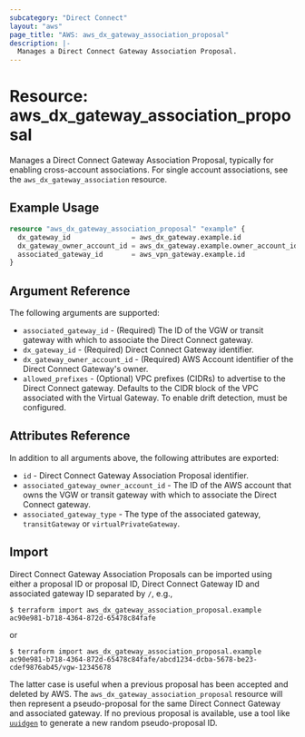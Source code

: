 ```yaml
---
subcategory: "Direct Connect"
layout: "aws"
page_title: "AWS: aws_dx_gateway_association_proposal"
description: |-
  Manages a Direct Connect Gateway Association Proposal.
---
```


# Resource: aws_dx_gateway_association_proposal

Manages a Direct Connect Gateway Association Proposal, typically for enabling cross-account associations. For single account associations, see the `aws_dx_gateway_association` resource.

## Example Usage

```terraform
resource "aws_dx_gateway_association_proposal" "example" {
  dx_gateway_id               = aws_dx_gateway.example.id
  dx_gateway_owner_account_id = aws_dx_gateway.example.owner_account_id
  associated_gateway_id       = aws_vpn_gateway.example.id
}
```

## Argument Reference

The following arguments are supported:

* `associated_gateway_id` - (Required) The ID of the VGW or transit gateway with which to associate the Direct Connect gateway.
* `dx_gateway_id` - (Required) Direct Connect Gateway identifier.
* `dx_gateway_owner_account_id` - (Required) AWS Account identifier of the Direct Connect Gateway's owner.
* `allowed_prefixes` - (Optional) VPC prefixes (CIDRs) to advertise to the Direct Connect gateway. Defaults to the CIDR block of the VPC associated with the Virtual Gateway. To enable drift detection, must be configured.

## Attributes Reference

In addition to all arguments above, the following attributes are exported:

* `id` - Direct Connect Gateway Association Proposal identifier.
* `associated_gateway_owner_account_id` - The ID of the AWS account that owns the VGW or transit gateway with which to associate the Direct Connect gateway.
* `associated_gateway_type` - The type of the associated gateway, `transitGateway` or `virtualPrivateGateway`.

## Import

Direct Connect Gateway Association Proposals can be imported using either a proposal ID or proposal ID, Direct Connect Gateway ID and associated gateway ID separated by `/`, e.g.,

```
$ terraform import aws_dx_gateway_association_proposal.example ac90e981-b718-4364-872d-65478c84fafe
```

or

```
$ terraform import aws_dx_gateway_association_proposal.example ac90e981-b718-4364-872d-65478c84fafe/abcd1234-dcba-5678-be23-cdef9876ab45/vgw-12345678
```

The latter case is useful when a previous proposal has been accepted and deleted by AWS.
The `aws_dx_gateway_association_proposal` resource will then represent a pseudo-proposal for the same Direct Connect Gateway and associated gateway.
If no previous proposal is available, use a tool like [`uuidgen`](http://manpages.ubuntu.com/manpages/bionic/man1/uuidgen.1.html) to generate a new random pseudo-proposal ID.
